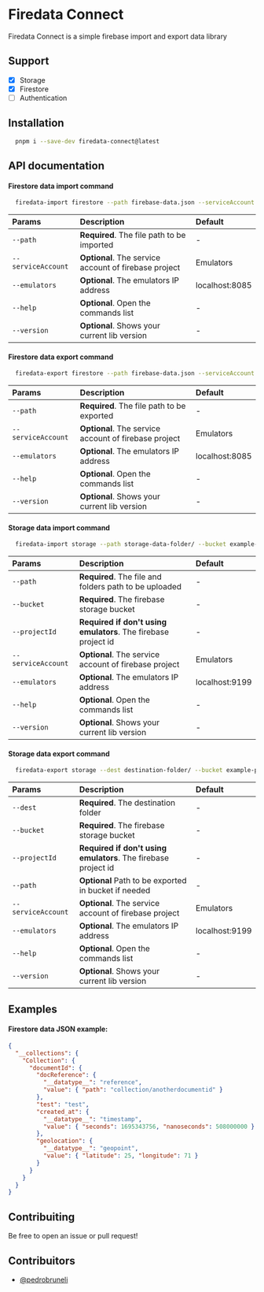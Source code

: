 # Firedata Connect

Firedata Connect is a simple firebase import and export data library
## Support
- [x]  Storage
- [x]  Firestore
- [ ]  Authentication

## Installation

```bash
  pnpm i --save-dev firedata-connect@latest
```
    
## API documentation

#### Firestore data import command

```bash
  firedata-import firestore --path firebase-data.json --serviceAccount serviceAccount.json
```

| Params   | Description                           | Default   |
| :---------- | :---------------------------------- | :-----   |
| `--path` | **Required**. The file path to be imported | -  |
| `--serviceAccount` | **Optional**. The service account of firebase project | Emulators  |
| `--emulators` | **Optional**. The emulators IP address | localhost:8085  |
| `--help` | **Optional**. Open the commands list | -  |
| `--version` | **Optional**. Shows your current lib version | -  |

####  Firestore data export command

```bash
  firedata-export firestore --path firebase-data.json --serviceAccount serviceAccount.json
```

| Params   | Description                           | Default   |
| :---------- | :---------------------------------- | :-----   |
| `--path` | **Required**. The file path to be exported | -  |
| `--serviceAccount` | **Optional**. The service account of firebase project | Emulators  |
| `--emulators` | **Optional**. The emulators IP address | localhost:8085  |
| `--help` | **Optional**. Open the commands list | -  |
| `--version` | **Optional**. Shows your current lib version | -  |

#### Storage data import command

```bash
  firedata-import storage --path storage-data-folder/ --bucket example-project.appspot.com --projectId example-project --serviceAccount serviceAccount.json
```

| Params   | Description                           | Default   |
| :---------- | :---------------------------------- | :-----   |
| `--path` | **Required**. The file and folders path to be uploaded | -  |
| `--bucket` | **Required**. The firebase storage bucket | -  |
| `--projectId` | **Required if don't using emulators**. The firebase project id | -  |
| `--serviceAccount` | **Optional**. The service account of firebase project | Emulators  |
| `--emulators` | **Optional**. The emulators IP address | localhost:9199  |
| `--help` | **Optional**. Open the commands list | -  |
| `--version` | **Optional**. Shows your current lib version | -  |

#### Storage data export command

```bash
  firedata-export storage --dest destination-folder/ --bucket example-project.appspot.com --projectId example-project --serviceAccount serviceAccount.json
```

| Params   | Description                           | Default   |
| :---------- | :---------------------------------- | :-----   |
| `--dest` | **Required**. The destination folder | -  |
| `--bucket` | **Required**. The firebase storage bucket | -  |
| `--projectId` | **Required if don't using emulators**. The firebase project id | -  |
| `--path` | **Optional** Path to be exported in bucket if needed | -  |
| `--serviceAccount` | **Optional**. The service account of firebase project | Emulators  |
| `--emulators` | **Optional**. The emulators IP address | localhost:9199  |
| `--help` | **Optional**. Open the commands list | -  |
| `--version` | **Optional**. Shows your current lib version | -  |

## Examples

#### Firestore data JSON example:

```json
{
  "__collections": {
    "Collection": {
      "documentId": {
        "docReference": {
          "__datatype__": "reference",
          "value": { "path": "collection/anotherdocumentid" }
        },
        "test": "test",
        "created_at": {
          "__datatype__": "timestamp",
          "value": { "seconds": 1695343756, "nanoseconds": 508000000 }
        },
        "geolocation": {
          "__datatype__": "geopoint",
          "value": { "latitude": 25, "longitude": 71 }
        }
      }
    }
  }
}
```


## Contribuiting

Be free to open an issue or pull request!

## Contribuitors

- [@pedrobruneli](https://www.github.com/pedrobruneli)

